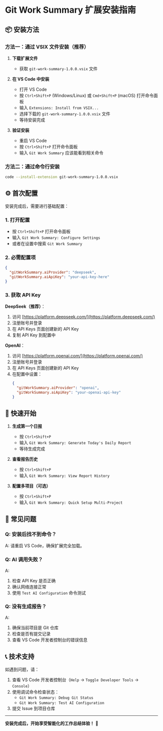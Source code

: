 # Git Work Summary 扩展安装指南

## 📦 安装方法

### 方法一：通过 VSIX 文件安装（推荐）

1. **下载扩展文件**
   - 获取 `git-work-summary-1.0.0.vsix` 文件

2. **在 VS Code 中安装**
   - 打开 VS Code
   - 按 `Ctrl+Shift+P` (Windows/Linux) 或 `Cmd+Shift+P` (macOS) 打开命令面板
   - 输入 `Extensions: Install from VSIX...`
   - 选择下载的 `git-work-summary-1.0.0.vsix` 文件
   - 等待安装完成

3. **验证安装**
   - 重启 VS Code
   - 按 `Ctrl+Shift+P` 打开命令面板
   - 输入 `Git Work Summary` 应该能看到相关命令

### 方法二：通过命令行安装

```bash
code --install-extension git-work-summary-1.0.0.vsix
```

## ⚙️ 首次配置

安装完成后，需要进行基础配置：

### 1. 打开配置
- 按 `Ctrl+Shift+P` 打开命令面板
- 输入 `Git Work Summary: Configure Settings`
- 或者在设置中搜索 `Git Work Summary`

### 2. 必需配置项
```json
{
  "gitWorkSummary.aiProvider": "deepseek",
  "gitWorkSummary.aiApiKey": "your-api-key-here"
}
```

### 3. 获取 API Key

**DeepSeek（推荐）**：
1. 访问 [https://platform.deepseek.com/](https://platform.deepseek.com/)
2. 注册账号并登录
3. 在 API Keys 页面创建新的 API Key
4. 复制 API Key 到配置中

**OpenAI**：
1. 访问 [https://platform.openai.com/](https://platform.openai.com/)
2. 注册账号并登录
3. 在 API Keys 页面创建新的 API Key
4. 在配置中设置：
   ```json
   {
     "gitWorkSummary.aiProvider": "openai",
     "gitWorkSummary.aiApiKey": "your-openai-api-key"
   }
   ```

## 🚀 快速开始

1. **生成第一个日报**
   - 按 `Ctrl+Shift+P`
   - 输入 `Git Work Summary: Generate Today's Daily Report`
   - 等待生成完成

2. **查看报告历史**
   - 按 `Ctrl+Shift+P`
   - 输入 `Git Work Summary: View Report History`

3. **配置多项目（可选）**
   - 按 `Ctrl+Shift+P`
   - 输入 `Git Work Summary: Quick Setup Multi-Project`

## 🔧 常见问题

### Q: 安装后找不到命令？
A: 请重启 VS Code，确保扩展完全加载。

### Q: AI 调用失败？
A: 
1. 检查 API Key 是否正确
2. 确认网络连接正常
3. 使用 `Test AI Configuration` 命令测试

### Q: 没有生成报告？
A: 
1. 确保当前项目是 Git 仓库
2. 检查是否有提交记录
3. 查看 VS Code 开发者控制台的错误信息

## 📞 技术支持

如遇到问题，请：
1. 查看 VS Code 开发者控制台（`Help` → `Toggle Developer Tools` → `Console`）
2. 使用调试命令检查状态：
   - `Git Work Summary: Debug Git Status`
   - `Git Work Summary: Test AI Configuration`
3. 提交 Issue 到项目仓库

---

**安装完成后，开始享受智能化的工作总结体验！** 🎉 